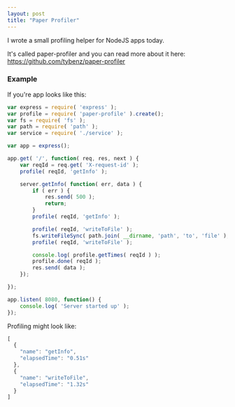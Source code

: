 ```yaml
---
layout: post
title: "Paper Profiler"
---
```


I wrote a small profiling helper for NodeJS apps today.

It's called paper-profiler and you can read more about it here: <https://github.com/tybenz/paper-profiler>

### Example

If you're app looks like this:

```javascript
var express = require( 'express' );
var profile = require( 'paper-profile' ).create();
var fs = require( 'fs' );
var path = require( 'path' );
var service = require( './service' );

var app = express();

app.get( '/', function( req, res, next ) {
    var reqId = req.get( 'X-request-id' );
    profile( reqId, 'getInfo' );

    server.getInfo( function( err, data ) {
        if ( err ) {
            res.send( 500 );
            return;
        }
        profile( reqId, 'getInfo' );

        profile( reqId, 'writeToFile' );
        fs.writeFileSync( path.join( __dirname, 'path', 'to', 'file' ), JSON.stringify( data ), 'utf8' );
        profile( reqId, 'writeToFile' );

        console.log( profile.getTimes( reqId ) );
        profile.done( reqId );
        res.send( data );
    });

});

app.listen( 8080, function() {
    console.log( 'Server started up' );
});
```

Profiling might look like:

```javascript
[
  {
    "name": "getInfo",
    "elapsedTime": "0.51s"
  },
  {
    "name": "writeToFile",
    "elapsedTime": "1.32s"
  }
]
```
